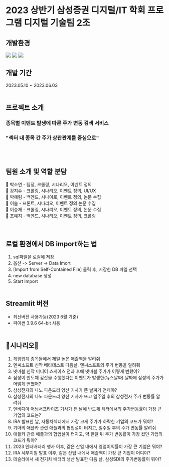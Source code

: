 

# 2023 상반기 삼성증권 디지털/IT 학회 프로그램 디지털 기술팀 2조


## 개발환경 
<img src="https://img.shields.io/badge/Python-3766AB?style=flat-square&logo=Python&logoColor=white"/> </t><img src="https://img.shields.io/badge/MySQL-4479A1?style=flat-square&logo=MySQL&logoColor=white"/> </t><img src="https://img.shields.io/badge/Streamlit-FF4B4B?style=flat-square&logo=Streamlit&logoColor=white"/>

## 개발 기간
2023.05.10 ~ 2023.06.03
</br></br>
## 프로젝트 소개
### 종목별 이벤트 발생에 따른 주가 변동 검색 서비스
### "섹터 내 종목 간 주가 상관관계를 중심으로"
</br></br>
## 팀원 소개 및 역할 분담
👩 박소연 - 팀장, 크롤링, 시나리오, 이벤트 정의</br>
👩 강지수 - 크롤링, 시나리오, 이벤트 정의, UI/UX</br>
👩 박혜림 - 백엔드, 시나이로, 이벤트 정의, 논문 수집</br>
👩 이솔 - 프론트, 시나리오, 이벤트 정의 논문 수집</br>
👨 이승재 - 크롤링, 시나리오, 이벤트 정의, 논문 수집</br>
👩 조예지 - 백엔드, 시나리오, 이벤트 정의, 크롤링<br/>
</br></br>
## 로컬 환경에서 DB import하는 법
1. sql파일을 로컬에 저장
2. 옵션 -> Server -> Data Imort
3. [Import from Self-Contained File] 클릭 후, 저장한 DB 파일 선택
4. new database 생성
5. Start Import
</br></br>
## Streamlit 버전
- 최신버전 사용가능(2023 6월 기준)
- 파이썬 3.9.6 64-bit 사용
<br></br>
## 💓시나리오💓
1. 게임업계 종목들에서 제일 높은 매출액을 알려줘
2. 엔씨소프트 신작 베타테스트 다음날, 엔씨소프트의 주가 변동을 알려줘
3. 넷마블 신작 미디어 쇼케이스 전과 후에 넷마블 주가가 어떻게 변했어?
4. 삼성이 반도체 감산을 수행했다는 이벤트가 발생한(뉴스날짜) 날짜에 삼성의 주가가 어떻게 변했어?
5. 삼성전자의 나노 파운드리 양산 기사가 뜬 날짜가 언제야?
6. 삼성전자의 나노 파운드리 양산 기사가 뜨고 일주일 후의 삼성전자 주가 변동률 알려줘
7. 엔비디아 어닝서프라이즈 기사가 뜬 날에 반도체 섹터에서의 주가변동률이 가장 큰 기업의 코드는?
8. IRA 발표한 날, 자동차섹터에서 가장 크게 주가가 하락한 기업의 코드가 뭐야?
9. 기아의 애플카 관련 애플과의 협업설이 터지고, 일주일 후의 주가 변동률 알려줘
10. 애플카 관련 애플과의 협업설이 터지고, 약 한달 뒤 주가 변동률이 가장 컸던 기업의 코드가 뭐야?
11. 2023 인터배터리 행사 이후, 같은 산업 내에서 영업이익률이 가장 큰 기업은 뭐야?
12. IRA 세부지침 발표 이후, 같은 산업 내에서 매출액이 가장 큰 기업이 어디야?
13. 테슬라에서 새 전기차 배터리 생산 발표한 다음 날, 삼성SDI의 주가변동률이 뭐야?
